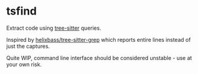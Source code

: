 # tsfind

Extract code using [tree-sitter](https://tree-sitter.github.io/tree-sitter/) queries.

Inspired by [helixbass/tree-sitter-grep](https://github.com/helixbass/tree-sitter-grep) which reports entire lines instead of just the captures.

Quite WIP, command line interface should be considered unstable - use at your own risk.
